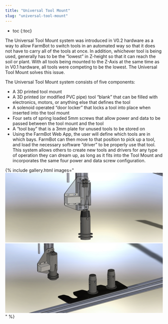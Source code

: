 ```yaml
---
title: "Universal Tool Mount"
slug: "universal-tool-mount"
---
```


* toc
{:toc}

The Universal Tool Mount system was introduced in V0.2 hardware as a way to allow FarmBot to switch tools in an automated way so that it does not have to carry all of the tools at once. In addition, whichever tool is being used, generally has to be the “lowest” in Z-height so that it can reach the soil or plant. With all tools being mounted to the Z-Axis at the same time as in V0.1 hardware, all tools were competing to be the lowest. The Universal Tool Mount solves this issue.

The Universal Tool Mount system consists of five components:

  * A 3D printed tool mount
  * A 3D printed (or modified PVC pipe) tool “blank” that can be filled with electronics, motors, or anything else that defines the tool
  * A solenoid operated “door locker” that locks a tool into place when inserted into the tool mount
  * Four sets of spring loaded 5mm screws that allow power and data to be passed between the tool mount and the tool
  * A “tool bay” that is a 3mm plate for unused tools to be stored on
  * Using the FarmBot Web App, the user will define which tools are in which bays. FarmBot can then move to that position to pick up a tool, and load the necessary software “driver” to be properly use that tool. This system allows others to create new tools and drivers for any type of operation they can dream up, as long as it fits into the Tool Mount and incorporates the same four power and data screw configuration.

{% include gallery.html images="
![Universal_Tool_Mount.jpg](_images/Universal_Tool_Mount.jpg)
![Tool_Bay.jpg](_images/Tool_Bay.jpg)
" %}

